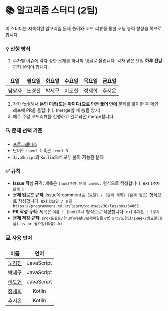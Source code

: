 # :books: 알고리즘 스터디 (2팀)
이 스터디는 지속적인 알고리즘 문제 풀이와 코드 리뷰를 통한 코딩 능력 향상을 목표로 합니다.

### :bulb: 진행 방식
1. 주차별 이슈에 각자 정한 문제를 하나씩 댓글로 올립니다. 각자 맡은 요일 **하루 전날**까지 올려야 합니다.

|요일|월요일|화요일|수요일|목요일|금요일|
|---|:---:|:---:|:---:|:---:|:---:|
|담당자|[노경진](https://github.com/kyoung-jnn)|[박제구](https://github.com/Zigje9)|[이도현](https://github.com/ksmfou98)|[정세희](https://github.com/jsh-me)|[추지온](https://github.com/jionchu)|

2. 각자 fork해서 **본인 이름(또는 아이디)으로 만든 폴더 안에** 문제를 풀이한 후 메인 레포에 PR을 올립니다. (merge할 때 충돌 방지)
3. 매주 주말 코드리뷰를 진행하고 완료되면 merge합니다.

### :mag: 문제 선택 기준
- [프로그래머스](https://programmers.co.kr/learn/challenges)
- 난이도 `Level 2` 혹은 `Level 3`
- `JavaScript`와 `Kotlin`으로 모두 풀이 가능한 문제

### :white_check_mark: 규칙
- **Issue 작성 규칙**: 제목은 `{num}주차 문제 :memo:` 형식으로 작성합니다. ex) `1주차 문제 📝`
- **문제 업로드 규칙**: Issue에 comment로 `{요일} / {문제 제목} {문제 링크}` 형식으로 작성합니다. ex) `월요일 / 튜플 https://programmers.co.kr/learn/courses/30/lessons/64065`
- **PR 작성 규칙**: 제목은 `이름 : {num}주차` 형식으로 작성합니다. ex) `추지온 : 1주차`
- **문제 저장 규칙**: `src/홍길동/{num}week/문제파일들` ex) `src/노경진/1week/월요일(튜플).js or 월요일(튜플).kt`

### :computer: 사용 언어
|이름|언어|
|---|:---:|
|[노경진](https://github.com/kyoung-jnn)|JavaScript|
|[박제구](https://github.com/Zigje9)|JavaScript|
|[이도현](https://github.com/ksmfou98)|JavaScript|
|[정세희](https://github.com/jsh-me)|Kotlin|
|[추지온](https://github.com/jionchu)|Kotlin|
